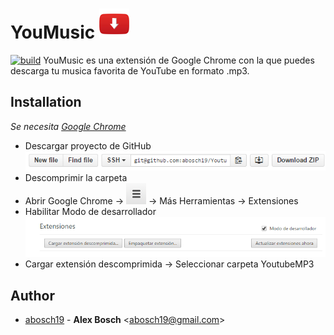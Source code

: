 YouMusic [![YouMusic](https://raw.githubusercontent.com/abosch19/YoutubeMP3/master/icons/48.png)]()
========
[![build](https://img.shields.io/travis/rust-lang/rust.svg)]()
YouMusic es una extensión de Google Chrome con la que puedes descarga tu musica favorita de YouTube en formato .mp3.

Installation
------------
_Se necesita [Google Chrome](https://www.google.es/chrome/browser/desktop/)_
* Descargar proyecto de GitHub
	[![Download Zip](https://raw.githubusercontent.com/abosch19/YoutubeMP3/master/project/download.png)]()
* Descomprimir la carpeta
* Abrir Google Chrome -> [![Picture](https://raw.githubusercontent.com/abosch19/YoutubeMP3/master/project/config.png)]()
-> Más Herramientas -> Extensiones
* Habilitar Modo de desarrollador
	[![Picture](https://raw.githubusercontent.com/abosch19/YoutubeMP3/master/project/extension.png)]()
* Cargar extensión descomprimida -> Seleccionar carpeta YoutubeMP3

Author
------
* [abosch19](https://github.com/abosch19) - **Alex Bosch** &lt;abosch19@gmail.com&gt;